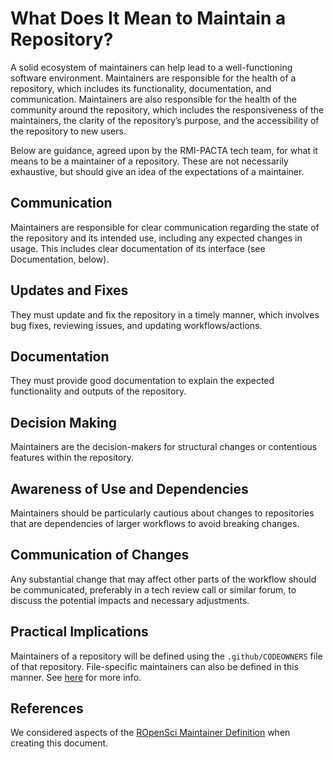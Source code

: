 # What Does It Mean to Maintain a Repository?

A solid ecosystem of maintainers can help lead to a well-functioning software environment. Maintainers are responsible for the health of a repository, which includes its functionality, documentation, and communication. Maintainers are also responsible for the health of the community around the repository, which includes the responsiveness of the maintainers, the clarity of the repository’s purpose, and the accessibility of the repository to new users.

Below are guidance, agreed upon by the RMI-PACTA tech team, for what it means to be a maintainer of a repository. These are not necessarily exhaustive, but should give an idea of the expectations of a maintainer.

## Communication
Maintainers are responsible for clear communication regarding the state of the repository and its intended use, including any expected changes in usage. This includes clear documentation of its interface (see Documentation, below).

## Updates and Fixes
They must update and fix the repository in a timely manner, which involves bug fixes, reviewing issues, and updating workflows/actions.

## Documentation
They must provide good documentation to explain the expected functionality and outputs of the repository.

## Decision Making
Maintainers are the decision-makers for structural changes or contentious features within the repository.

## Awareness of Use and Dependencies
Maintainers should be particularly cautious about changes to repositories that are dependencies of larger workflows to avoid breaking changes.

## Communication of Changes
Any substantial change that may affect other parts of the workflow should be communicated, preferably in a tech review call or similar forum, to discuss the potential impacts and necessary adjustments.

## Practical Implications
Maintainers of a repository will be defined using the `.github/CODEOWNERS` file of that repository. File-specific maintainers can also be defined in this manner. See [here](https://docs.github.com/en/repositories/managing-your-repositorys-settings-and-features/customizing-your-repository/about-code-owners) for more info. 

## References
We considered aspects of the [ROpenSci Maintainer Definition](https://ropensci.org/blog/2023/02/07/what-does-it-mean-to-maintain-a-package/) when creating this document. 
